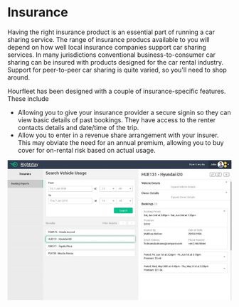 # Insurance  
Having the right insurance product is an essential part of running a car sharing service. The range of insurance producs available to you will depend on how well local insurance companies support car sharing services. In many jurisdictions conventional business-to-consumer car sharing can be insured with products designed for the car rental industry. Support for peer-to-peer car sharing is quite varied, so you'll need to shop around.  

Hourfleet has been designed with a couple of insurance-specific features. These include
- Allowing you to give your insurance provider a secure signin so they can view basic details of past bookings. They have access to the renter contacts details and date/time of the trip.  
- Allow you to enter in a revenue share arrangement with your insurer. This may obviate the need for an annual premium, allowing you to buy cover for on-rental risk based on actual usage. 

![](images/Insurers_Bookings_Desktop.jpg) 

